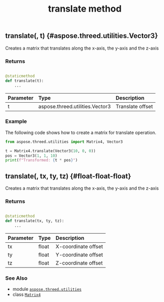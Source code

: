 ﻿---
title: translate method
second_title: Aspose.3D for Python via .NET API References
description: 
type: docs
weight: 110
url: /python-net/aspose.threed.utilities/matrix4/translate/
is_root: false
---

## translate(, t) {#aspose.threed.utilities.Vector3}

Creates a matrix that translates along the x-axis, the y-axis and the z-axis


### Returns 





```python

@staticmethod
def translate(t):
    ...
```


| Parameter | Type | Description |
| :- | :- | :- |
| t | aspose.threed.utilities.Vector3 | Translate offset |

### Example 


The following code shows how to create a matrix for translate operation.

```python
from aspose.threed.utilities import Matrix4, Vector3

t = Matrix4.translate(Vector3(10, 0, 0))
pos = Vector3(1, 1, 10)
print(f"Transformed: {t * pos}")

```


## translate(, tx, ty, tz) {#float-float-float}

Creates a matrix that translates along the x-axis, the y-axis and the z-axis


### Returns 





```python

@staticmethod
def translate(tx, ty, tz):
    ...
```


| Parameter | Type | Description |
| :- | :- | :- |
| tx | float | X-coordinate offset |
| ty | float | Y-coordinate offset |
| tz | float | Z-coordinate offset |



### See Also
* module [`aspose.threed.utilities`](../../)
* class [`Matrix4`](/3d/python-net/aspose.threed.utilities/matrix4)
